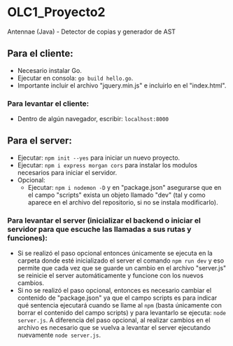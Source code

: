 # OLC1_Proyecto2
Antennae (Java) - Detector de copias y generador de AST
## Para el cliente:
  * Necesario instalar Go.
  * Ejecutar en consola: `go build hello.go`.
  * Importante incluir el archivo "jquery.min.js" e incluirlo en el "index.html".
  ### Para levantar el cliente:
  * Dentro de algún navegador, escribir: `localhost:8000`
## Para el server:
  * Ejecutar: `npm init --yes` para iniciar un nuevo proyecto.
  * Ejecutar: `npm i express morgan cors` para instalar los modulos necesarios para iniciar el servidor.
  * Opcional:
    * Ejecutar: `npm i nodemon -D` y en "package.json" asegurarse que en el campo "scripts" exista un objeto llamado "dev" (tal y como aparece en el archivo del repositorio, si no se instala modificarlo).
  ### Para levantar el server (inicializar el backend o iniciar el servidor para que escuche las llamadas a sus rutas y funciones):
  * Si se realizó el paso opcional entonces únicamente se ejecuta en la carpeta donde esté inicializado el server el comando `npm run dev` y eso permite que cada vez que se guarde un cambio en el archivo "server.js" se reinicie el server automáticamente y funcione con los nuevos cambios.
  * Si no se realizó el paso opcional, entonces es necesario cambiar el contenido de "package.json" ya que el campo scripts es para indicar qué sentencia ejecutará cuando se llame al `npm` (basta únicamente con borrar el contenido del campo scripts) y para levantarlo se ejecuta: `node server.js`. A diferencia del paso opcional, al realizar cambios en el archivo es necesario que se vuelva a levantar el server ejecutando nuevamente `node server.js`.
